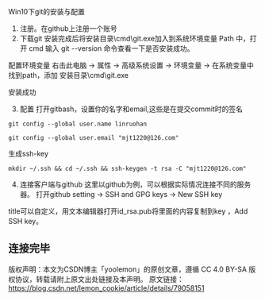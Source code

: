 Win10下git的安装与配置
1. 注册。在github上注册一个账号
2. 下载git
安装完成后将安装目录\cmd\git.exe加入到系统环境变量 Path 中，打开 cmd 输入 git --version 命令查看一下是否安装成功。

配置环境变量
右击此电脑 → 属性 → 高级系统设置 → 环境变量 → 在系统变量中找到path，添加 安装目录\cmd\git.exe

安装成功 


3. 配置
    打开gitbash，设置你的名字和email,这些是在提交commit时的签名

  

  ```shell
  git config --global user.name linruohan
  
  git config --global user.email "mjt1220@126.com"
  ```

生成ssh-key

```
mkdir ~/.ssh && cd ~/.ssh && ssh-keygen -t rsa -C "mjt1220@126.com"
```

4. 连接客户端与github
这里以github为例，可以根据实际情况连接不同的服务器。
打开github
setting → SSH and GPG keys → New SSH key

title可以自定义，用文本编辑器打开id_rsa.pub将里面的内容复制到key 
，Add SSH key。

连接完毕
------------------------------------------------
版权声明：本文为CSDN博主「yoolemon」的原创文章，遵循 CC 4.0 BY-SA 版权协议，转载请附上原文出处链接及本声明。
原文链接：https://blog.csdn.net/lemon_cookie/article/details/79058151